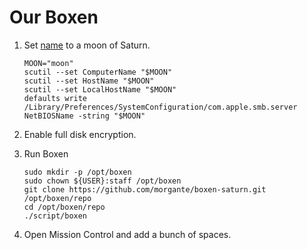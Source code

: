 # Our Boxen

1. Set [name](http://en.wikipedia.org/wiki/Moons_of_Saturn#Tables_of_moons) to a moon of Saturn.

    ```
    MOON="moon"
    scutil --set ComputerName "$MOON"
    scutil --set HostName "$MOON"
    scutil --set LocalHostName "$MOON"
    defaults write /Library/Preferences/SystemConfiguration/com.apple.smb.server NetBIOSName -string "$MOON"
    ```

2. Enable full disk encryption.
3. Run Boxen

    ```
    sudo mkdir -p /opt/boxen
    sudo chown ${USER}:staff /opt/boxen
    git clone https://github.com/morgante/boxen-saturn.git /opt/boxen/repo
    cd /opt/boxen/repo
    ./script/boxen
    ```
4. Open Mission Control and add a bunch of spaces.
